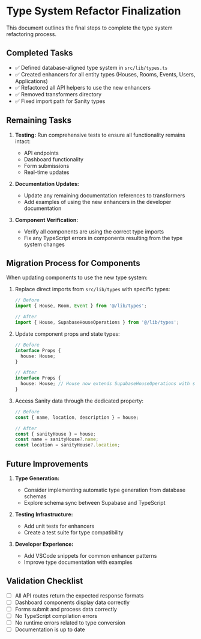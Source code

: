# Type System Refactor Finalization

This document outlines the final steps to complete the type system refactoring process.

## Completed Tasks

- ✅ Defined database-aligned type system in `src/lib/types.ts`
- ✅ Created enhancers for all entity types (Houses, Rooms, Events, Users, Applications)
- ✅ Refactored all API helpers to use the new enhancers
- ✅ Removed transformers directory
- ✅ Fixed import path for Sanity types

## Remaining Tasks

1. **Testing:** Run comprehensive tests to ensure all functionality remains intact:
   - API endpoints
   - Dashboard functionality
   - Form submissions
   - Real-time updates

2. **Documentation Updates:**
   - Update any remaining documentation references to transformers
   - Add examples of using the new enhancers in the developer documentation

3. **Component Verification:**
   - Verify all components are using the correct type imports
   - Fix any TypeScript errors in components resulting from the type system changes

## Migration Process for Components

When updating components to use the new type system:

1. Replace direct imports from `src/lib/types` with specific types:
   ```typescript
   // Before
   import { House, Room, Event } from '@/lib/types';
   
   // After
   import { House, SupabaseHouseOperations } from '@/lib/types';
   ```

2. Update component props and state types:
   ```typescript
   // Before
   interface Props {
     house: House;
   }
   
   // After
   interface Props {
     house: House; // House now extends SupabaseHouseOperations with sanityHouse property
   }
   ```

3. Access Sanity data through the dedicated property:
   ```typescript
   // Before
   const { name, location, description } = house;
   
   // After
   const { sanityHouse } = house;
   const name = sanityHouse?.name;
   const location = sanityHouse?.location;
   ```

## Future Improvements

1. **Type Generation:**
   - Consider implementing automatic type generation from database schemas
   - Explore schema sync between Supabase and TypeScript

2. **Testing Infrastructure:**
   - Add unit tests for enhancers
   - Create a test suite for type compatibility

3. **Developer Experience:**
   - Add VSCode snippets for common enhancer patterns
   - Improve type documentation with examples

## Validation Checklist

- [ ] All API routes return the expected response formats
- [ ] Dashboard components display data correctly
- [ ] Forms submit and process data correctly
- [ ] No TypeScript compilation errors
- [ ] No runtime errors related to type conversion
- [ ] Documentation is up to date 